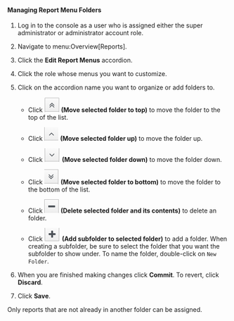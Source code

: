 #### Managing Report Menu Folders

1.  Log in to the console as a user who is assigned either the super
    administrator or administrator account role.

2.  Navigate to menu:Overview\[Reports\].

3.  Click the **Edit Report Menus** accordion.

4.  Click the role whose menus you want to customize.

5.  Click on the accordion name you want to organize or add folders to.

      - Click ![movetotop](/images/movetotop.png) **(Move selected
        folder to top)** to move the folder to the top of the list.

      - Click ![moveup](/images/moveup.png) **(Move selected folder
        up)** to move the folder up.

      - Click ![movedown](/images/movedown.png) **(Move selected folder
        down)** to move the folder down.

      - Click ![movetobottom](/images/movetobottom.png) **(Move selected
        folder to bottom)** to move the folder to the bottom of the
        list.

      - Click ![delete](/images/delete.png) **(Delete selected folder
        and its contents)** to delete an folder.

      - Click ![add](/images/add.png) **(Add subfolder to selected
        folder)** to add a folder. When creating a subfolder, be sure to
        select the folder that you want the subfolder to show under. To
        name the folder, double-click on `New Folder`.

6.  When you are finished making changes click **Commit**. To revert,
    click **Discard**.

7.  Click **Save**.

<div class="note">

Only reports that are not already in another folder can be assigned.

</div>
